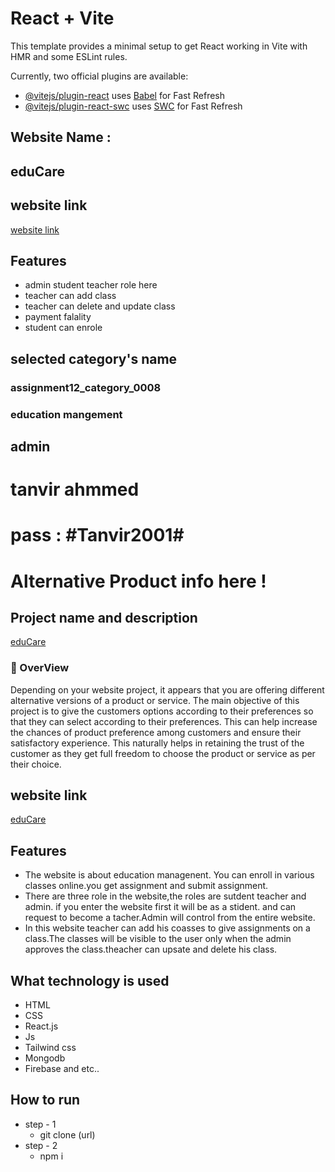 # React + Vite

This template provides a minimal setup to get React working in Vite with HMR and some ESLint rules.

Currently, two official plugins are available:

- [@vitejs/plugin-react](https://github.com/vitejs/vite-plugin-react/blob/main/packages/plugin-react/README.md) uses [Babel](https://babeljs.io/) for Fast Refresh
- [@vitejs/plugin-react-swc](https://github.com/vitejs/vite-plugin-react-swc) uses [SWC](https://swc.rs/) for Fast Refresh


## Website Name :
## eduCare


## website link 
[website link](https://edumanagement-c174b.web.app)


## Features
* admin student teacher role here 
* teacher can add class 
* teacher can delete and update class
* payment falality
* student can enrole 


## selected category's name
### assignment12_category_0008
### education mangement 

## admin 
# tanvir ahmmed
# pass : #Tanvir2001#


# Alternative Product info here !


## Project name and description 


[eduCare](https://edumanagement-c174b.web.app)

<h3>📝 OverView</h3>
<P>Depending on your website project, it appears that you are offering different alternative versions of a product or service. The main objective of this project is to give the customers options according to their preferences so that they can select according to their preferences. This can help increase the chances of product preference among customers and ensure their satisfactory experience. This naturally helps in retaining the trust of the customer as they get full freedom to choose the product or service as per their choice.</P>




## website link 
[eduCare](https://edumanagement-c174b.web.app)


## Features
* The website is about education managenent. You can enroll in various classes online.you get assignment and submit assignment.
* There are three role in the website,the roles are sutdent teacher and admin. if you enter the website first it will be as a stident. and can request to become a tacher.Admin will control from the entire website.
* In this website teacher can add his coasses to give assignments on a class.The classes will be visible to the user only when the admin approves the class.theacher can upsate and delete his class.

## What technology is used
* HTML
* CSS
* React.js
* Js
* Tailwind css
* Mongodb
* Firebase and etc..

## How to run 
* step - 1
  - git clone (url)
* step - 2
  - npm i
